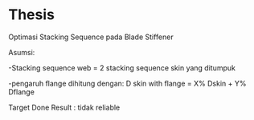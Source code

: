 # Thesis
Optimasi Stacking Sequence pada Blade Stiffener

Asumsi:

-Stacking sequence web = 2 stacking sequence skin yang ditumpuk

-pengaruh flange dihitung dengan: D skin with flange = X% Dskin + Y% Dflange

Target Done
Result : tidak reliable

